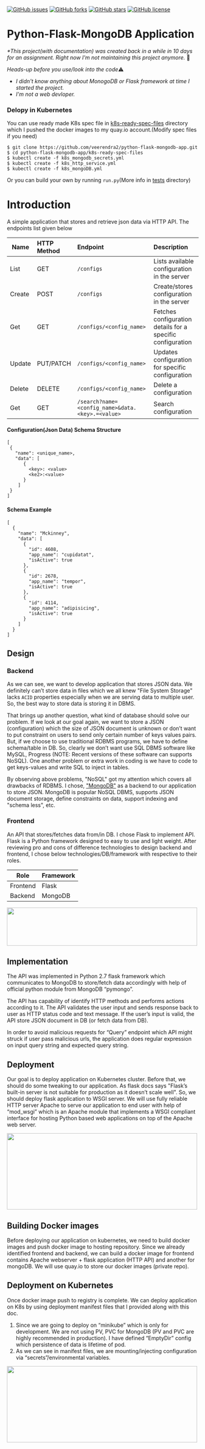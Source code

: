 [![GitHub issues](https://img.shields.io/maintenance/no/2019.svg?style=plastic)](https://img.shields.io/maintenance/no/2019.svg?style=plastic)
[![GitHub forks](https://img.shields.io/github/forks/veerendra2/python-flask-mongodb-app.svg)](https://github.com/veerendra2/python-flask-mongodb-app/network)
[![GitHub stars](https://img.shields.io/github/stars/veerendra2/python-flask-mongodb-app.svg)](https://github.com/veerendra2/python-flask-mongodb-app/stargazers)
[![GitHub license](https://img.shields.io/badge/license-Apache%202-blue.svg)](https://github.com/veerendra2/python-flask-mongodb-app/master/LICENSE)
# Python-Flask-MongoDB Application
_*This project(with documentation) was created back in a while in 10 days for an assignment. Right now I'm not maintaining this project anymore._ :pray: 

_Heads-up before you use/look into the code_:warning:
* _I didn't know anything about MonogoDB or Flask framework at time I started the project._
* _I'm not a web devloper._

### Delopy in Kubernetes
You can use ready made K8s spec file in [k8s-ready-spec-files](https://github.com/veerendra2/python-flask-mongodb-app/tree/master/k8s-ready-spec-files) directory which I pushed the docker images to my quay.io account.(Modify spec files if you need)
```
$ git clone https://github.com/veerendra2/python-flask-mongodb-app.git
$ cd python-flask-mongodb-app/k8s-ready-spec-files
$ kubectl create -f k8s_mongodb_secrets.yml
$ kubectl create -f k8s_http_service.yml
$ kubectl create -f k8s_mongoDB.yml
```
Or you can build your own by running `run.py`(More info in [tests](https://github.com/veerendra2/python-flask-mongodb-app/tree/master/tests) directory)


# Introduction
A simple application that stores and retrieve json data via HTTP API. The endpoints list given below

| Name        | HTTP Method | Endpoint                                         | Description  |
| ----------- |:----------- | :------------------------------------------------| :------------|
| List        | GET         | `/configs`                                       | Lists available configuration in the server |
| Create      | POST        | `/configs`                                       |   Create/stores configuration in the server  |
| Get         | GET         | `/configs/<config_name>`                         |    Fetches configuration details for a specific configuration |
| Update      | PUT/PATCH   | `/configs/<config_name>`                         | Updates configuration for specific configuration |
| Delete      | DELETE      | `/configs/<config_name>`                         |   Delete a configuration   |
| Get         | GET         | `/search?name=<config_name>&data.<key>.=<value>` |  Search configuration  |


#### Configuration(Json Data) Schema Structure
```
[
 {
   "name": <unique_name>,
   "data": [
      {
        <key>: <value>
        <ke2>:<value>
      }
    ]
 }
]
```
#### Schema Example
```
[
  {
    "name": "Mckinney",
    "data": [
      {
        "id": 4608,
        "app_name": "cupidatat",
        "isActive": true
      },
      {
        "id": 2678,
        "app_name": "tempor",
        "isActive": true
      },
      {
        "id": 4114,
        "app_name": "adipisicing",
        "isActive": true
      }
    ]
  }
]
```

## Design
### Backend
As we can see, we want to develop application that stores JSON data. We definitely can’t store data in files which we all knew "File System Storage" lacks `ACID` properties especially when we are serving data to multiple user. So, the best way to store data is storing it in DBMS. 

That brings up another question, what kind of database should solve our problem. If we look at our goal again, we want to store a JSON (configuration) which the size of JSON document is unknown or don’t want to put constraint on users to send only certain number of keys values pairs. But, if we choose to use traditional RDBMS programs, we have to define schema/table in DB. So, clearly we don’t want use SQL DBMS software like MySQL, Progress (NOTE: Recent versions of these software can supports NoSQL). One another problem or extra work in coding is we have to code to get keys-values and write SQL to inject in tables.

By observing above problems, "NoSQL" got my attention which covers all drawbacks of RDBMS. I chose, ["MongoDB"](https://www.mongodb.com/) as a backend to our application to store JSON. MongoDB is popular NoSQL DBMS, supports JSON document storage, define constraints on data, support indexing and "schema less", etc.

### Frontend
An API that stores/fetches data from/in DB. I chose Flask to implement API. Flask is a Python framework designed to easy to use and light weight. 
After reviewing pro and cons of difference technologies to design backend and frontend, I chose below technologies/DB/framework with respective to their roles.

| Role        | Framework | 
| ----------- |:----------| 
| Frontend    | Flask     |
| Backend     | MongoDB   |


<img src="https://raw.githubusercontent.com/veerendra2/python-flask-mongodb-app/master/images/front_back_arch.png" width="500" height="100" />

## Implementation
The API was implemented in Python 2.7 flask framework which communicates to MongoDB to store/fetch data accordingly with help of official python module from MongoDB “pymongo”. 

The API has capability of identify HTTP methods and performs actions according to it. The API validates the user input and sends response back to user as HTTP status code and text message. If the user’s input is valid, the API store JSON document in DB (or fetch data from DB). 

In order to avoid malicious requests for “Query” endpoint which API might struck if user pass malicious urls, the application does regular expression on input query string and expected query string.

## Deployment
Our goal is to deploy application on Kubernetes cluster. Before that, we should do some tweaking to our application. As flask docs says "Flask’s built-in server is not suitable for production as it doesn’t scale well". So, we should deploy flask application to WSGI server. We will use fully reliable HTTP server Apache to serve our application to end user with help of “mod_wsgi” which is an Apache module that implements a WSGI compliant interface for hosting Python based web applications on top of the Apache web server.

<img src="https://raw.githubusercontent.com/veerendra2/python-flask-mongodb-app/master/images/web_server.png" width="500" height="200" />

## Building Docker images
Before deploying our application on kubernetes, we need to build docker images and push docker image to hosting repository. Since we already identified frontend and backend, we can build a  docker image for frontend contains Apache webserver + flask application (HTTP API) and another for mongoDB. We will use quay.io to store our docker images (private repo). 
 
## Deployment on Kubernetes
Once docker image push to registry is complete. We can deploy application on K8s by using deployment manifest files that I provided along with this doc.
1.	Since we are going to deploy on “minikube” which is only for development. We are not using PV, PVC for MongoDB (PV and PVC are highly recommended in production). I have defined “EmptyDir” config which persistence of data is lifetime of pod.
2.	As we can see in manifest files, we are mounting/injecting configuration via “secrets”/environmental variables. 

<img src="https://raw.githubusercontent.com/veerendra2/python-flask-mongodb-app/master/images/k8s_deployment.PNG" width="500" height="200" />
